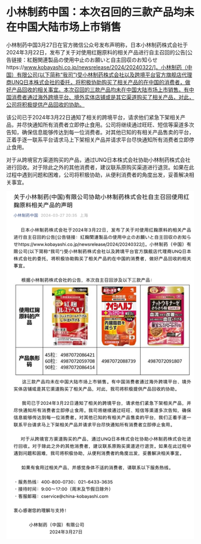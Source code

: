 # 小林制药中国：本次召回的三款产品均未在中国大陆市场上市销售

小林制药中国3月27日在官方微信公众号发布声明称，日本小林制药株式会社于2024年3月22日，发布了关于对使用红麹原料的相关产品进行自主召回的公告[公告链接：紅麹関連製品の使用中止のお願いと自主回収のお知らせhttps://www.kobayashi.co.jp/newsrelease/2024/20240322/]。小林制药（中国）有限公司(以下简称“我司”)受小林制药株式会社以及跨境平台官方旗舰店代理商UNQ日本株式会社的委托，将积极协助购买了相关产品的在中国的消费者，做好产品回收的相关事宜。本次召回的三款产品均未在中国大陆市场上市销售。有中国消费者通过海外跨境平台、境外实体店铺或是其它渠道购买了相关产品，对此，公司将积极提供产品回收的协助。

该公司已于2024年3月22日通知了相关的跨境平台，请求他们紧急下架相关产品，并尽快通知所有消费者立即停止食用。公司将继续通过旺旺、短信等渠道多次告知，确保信息能够传达到每一位消费者。对其他已知的有相关产品售卖的平台，正着手逐一联系平台请求马上下架相关产品并请求平台尽快通知所有消费者立即停止食用。

对于从跨境官方渠道购买的产品，通过UNQ日本株式会社协助小林制药株式会社进行回收。对于除此之外的其他消费者，建议联系原购买渠道进行退货。如果在此过程中遇到问题和困难，公司将积极协助，从便利消费者的角度出发，妥善解决相关事宜。

![c85bdbd4b98fcc4be0c6c9200b5f30dc.jpg](https://raw.githubusercontent.com/qqhsx/qqnews_image/main/2024/03/27/小林制药中国：本次召回的三款产品均未在中国大陆市场上市销售/c85bdbd4b98fcc4be0c6c9200b5f30dc.jpg)


